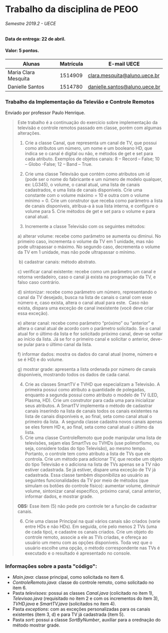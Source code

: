 # Trabalho da disciplina de PEOO
###### Semestre 2019.2 - UECE

#### **Data de entrega:** 22 de abril.
#### Valor: 5 pontos.

|   Alunas             | Matrícula |   E-mail UECE                 |
|----------------------|-----------|-------------------------------|
| Maria Clara Mesquita |  1514909  |  clara.mesquita@aluno.uece.br |
| Danielle Santos      |  1514780  | danielle.santos@aluno.uece.br |

### Trabalho da Implementação da Televião e Controle Remotos
Enviado por professor Paulo Henrique.

> Este trabalho é a continuação do exercício sobre implementação da televisão e controle remotos passado em classe, porém com algumas alterações.
>
>1. Crie a classe Canal, que representa um canal de TV, que possui como atributos um número, um nome e um booleano HD, que indica se o canal é digital ou não, e métodos de get e set para cada atributo. Exemplos de objetos canais: 8 – Record – False; 10 – Globo -False; 12 – Band – True.
>
>2. Crie uma classe Televisão que contém como atributos um id (pode ser o nome do fabricante e um número de modelo qualquer, ex: LG345), o volume, o canal atual, uma lista de canais cadastrados, e uma lista de canais disponíveis. Crie uma constante com o volume máximo = 10 e outra com o volume mínimo = 0. Crie um construtor que receba como parâmetro a lista de canais disponíveis, atribua-a à sua lista interna, e configure o volume para 5. Crie métodos de get e set para o volume e para canal atual.
> 
>3. Incremente a classe Televisão com os seguintes métodos:
>
> a) alterar volume: recebe como parâmetro se aumenta ou diminui. No primeiro caso, incrementa o volume da TV em 1 unidade, mas não pode ultrapassar o máximo. No segundo caso, decrementa o volume da TV em 1 unidade, mas não pode ultrapassar o mínimo.
>
> b) cadastrar canais: método abstrato.
>
> c) verificar canal existente: recebe como um parâmetro um canal e retorna verdadeiro, caso o canal já exista na programação da TV, e falso caso contrário.
>
> d) sintonizar: recebe como parâmetro um número, representando o canal da TV desejado, busca na lista de canais o canal com esse número e, caso exista, altera o canal atual para este.  Caso não exista, dispara uma exceção de canal inexistente (você deve criar essa exceção).
>
> e) alterar canal: recebe como parâmetro “próximo” ou “anterior” e altera o canal atual de acordo com o parâmetro solicitado. Se o canal atual for o último da lista e for solicitado próximo canal, deve-se voltar ao início da lista. Já se for o primeiro canal e solicitar o anterior, deve-se pular para o último canal da lista.
>
> f) informar dados: mostra os dados do canal atual (nome, número e se é HD) e do volume. 
>
> g) mostrar grade: apresenta a lista ordenada por número de canais disponíveis, mostrando todos os dados de cada canal.
>
>4. Crie as classes SmartTV e TVHD que especializam a Televisão. A primeira possui como atributo a quantidade de polegadas, enquanto a segunda possui como atributo o modelo de TV (LED, Plasma, HD). Crie um construtor para cada uma para inicializar seus atributos. A SmartTV implementa o método de cadastrar canais inserindo na lista de canais todos os canais existentes na lista de canais disponíveis e, ao final, seta como canal atual o primeiro da lista.  A segunda classe cadastra novos canais apenas se eles forem HD e, ao final, seta como canal atual o último da lista.
>5. Crie uma classe ControleRemoto que pode manipular uma lista de televisões, sejam elas SmartTvs ou TVHDs (use polimorfismo, ou seja, considere todas do tipo Televisão), ao mesmo tempo. Portanto, o controle tem como atributo a lista de TVs que ele controla. Crie um método para adicionar TV, que recebe um objeto do tipo Televisão e o adiciona na lista de TVs apenas se a TV não estiver cadastrada. Se já estiver, dispare uma exceção de TV já cadastrada. Essa classe também disponibiliza ao usuário as seguintes funcionalidades da TV por meio de métodos (que simulam os botões do controle físico): aumentar volume, diminuir volume, sintonizar canal específico, próximo canal, canal anterior, informar dados, e mostrar grade. 
>
>**OBS:** Esse item (5) não pede pro controle ter a função de cadastrar canais.
>
>6. Crie uma classe Principal na qual vários canais são criados (varie entre HDs e não HDs). Em seguida, crie pelo menos 2 TVs (uma de cada tipo), e cadastre os canais criados. Crie um objeto do controle remoto, associe a ele as TVs criadas, e ofereça ao usuário um menu com as opções disponíveis. Toda vez que o usuário escolhe uma opção, o método correspondente nas TVs é executado e o resultado é apresentado no console.

### Informações sobre a pasta "código":
- *Main.java*: classe principal, como solicitada no item 6.
- *ControleRemoto.java*: classe do controle remoto, como solicitado no item 6.
- Pasta *televisoes*: possui as classes *Canal.java* (colicitado no item 1), *Televisao.java* (requisitado no item 2 e com os incrementos do item 3), *TVHD.java* e *SmartTV.java* (solicitados no item 4).
- Pasta *exceptions*: com as exceções personalizadas para os canais existentes (item 3, d) e para TV já cadastrada (item 5).
- Pasta *sort*: possui a classe *SortByNumber*, auxiliar para a orednação do método mostrar grade.
